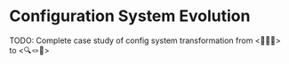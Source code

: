 # Configuration System Evolution

TODO: Complete case study of config system transformation from <🙈🌀🌊> to <🔍🪢💠>
